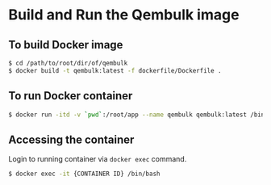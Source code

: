 # Build and Run the Qembulk image
## To build Docker image

``` bash
$ cd /path/to/root/dir/of/qembulk
$ docker build -t qembulk:latest -f dockerfile/Dockerfile .
```

## To run Docker container

```bash
$ docker run -itd -v `pwd`:/root/app --name qembulk qembulk:latest /bin/bash
```

## Accessing the container

Login to running container via `docker exec` command.

```bash
$ docker exec -it {CONTAINER ID} /bin/bash
```
